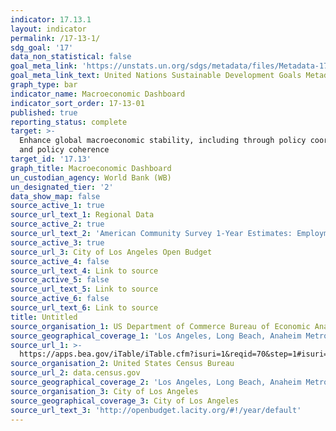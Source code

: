 ```yaml
---
indicator: 17.13.1
layout: indicator
permalink: /17-13-1/
sdg_goal: '17'
data_non_statistical: false
goal_meta_link: 'https://unstats.un.org/sdgs/metadata/files/Metadata-17-13-01.pdf'
goal_meta_link_text: United Nations Sustainable Development Goals Metadata (pdf 468kB)
graph_type: bar
indicator_name: Macroeconomic Dashboard
indicator_sort_order: 17-13-01
published: true
reporting_status: complete
target: >-
  Enhance global macroeconomic stability, including through policy coordination
  and policy coherence
target_id: '17.13'
graph_title: Macroeconomic Dashboard
un_custodian_agency: World Bank (WB)
un_designated_tier: '2'
data_show_map: false
source_active_1: true
source_url_text_1: Regional Data
source_active_2: true
source_url_text_2: 'American Community Survey 1-Year Estimates: Employment Status (S2301)'
source_active_3: true
source_url_3: City of Los Angeles Open Budget
source_active_4: false
source_url_text_4: Link to source
source_active_5: false
source_url_text_5: Link to source
source_active_6: false
source_url_text_6: Link to source
title: Untitled
source_organisation_1: US Department of Commerce Bureau of Economic Analysis
source_geographical_coverage_1: 'Los Angeles, Long Beach, Anaheim Metropolitan Statistical Area'
source_url_1: >-
  https://apps.bea.gov/iTable/iTable.cfm?isuri=1&reqid=70&step=1#isuri=1&reqid=70&step=1
source_organisation_2: United States Census Bureau
source_url_2: data.census.gov
source_geographical_coverage_2: 'Los Angeles, Long Beach, Anaheim Metropolitan Statistical Area'
source_organisation_3: City of Los Angeles
source_geographical_coverage_3: City of Los Angeles
source_url_text_3: 'http://openbudget.lacity.org/#!/year/default'
---
```

